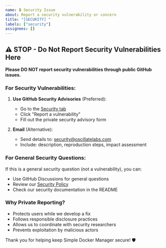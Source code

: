 ```yaml
---
name: 🔒 Security Issue
about: Report a security vulnerability or concern
title: "[SECURITY] "
labels: ["security"]
assignees: []
---
```


## ⚠️ STOP - Do Not Report Security Vulnerabilities Here

**Please DO NOT report security vulnerabilities through public GitHub issues.**

### For Security Vulnerabilities:

1. **Use GitHub Security Advisories** (Preferred):

   - Go to the [Security tab](https://github.com/OscillateLabsLLC/simple-docker-manager/security)
   - Click "Report a vulnerability"
   - Fill out the private security advisory form

2. **Email** (Alternative):
   - Send details to: security@oscillatelabs.com
   - Include: description, reproduction steps, impact assessment

### For General Security Questions:

If this is a general security question (not a vulnerability), you can:

- Use GitHub Discussions for general questions
- Review our [Security Policy](../SECURITY.md)
- Check our security documentation in the README

### Why Private Reporting?

- Protects users while we develop a fix
- Follows responsible disclosure practices
- Allows us to coordinate with security researchers
- Prevents exploitation by malicious actors

Thank you for helping keep Simple Docker Manager secure! 🛡️
